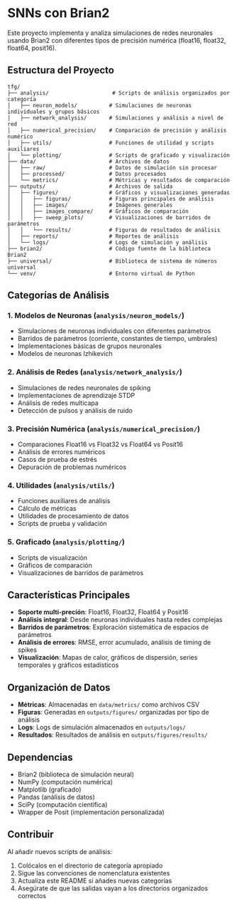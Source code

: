 # SNNs con Brian2

Este proyecto implementa y analiza simulaciones de redes neuronales usando Brian2 con diferentes tipos de precisión numérica (float16, float32, float64, posit16).

## Estructura del Proyecto

```
tfg/
├── analysis/                    # Scripts de análisis organizados por categoría
│   ├── neuron_models/          # Simulaciones de neuronas individuales y grupos básicos
│   ├── network_analysis/       # Simulaciones y análisis a nivel de red
│   ├── numerical_precision/    # Comparación de precisión y análisis numérico
│   ├── utils/                  # Funciones de utilidad y scripts auxiliares
│   └── plotting/               # Scripts de graficado y visualización
├── data/                       # Archivos de datos
│   ├── raw/                    # Datos de simulación sin procesar
│   ├── processed/              # Datos procesados
│   └── metrics/                # Métricas y resultados de comparación
├── outputs/                    # Archivos de salida
│   ├── figures/                # Gráficos y visualizaciones generadas
│   │   ├── figuras/            # Figuras principales de análisis
│   │   ├── images/             # Imágenes generales
│   │   ├── images_compare/     # Gráficos de comparación
│   │   ├── sweep_plots/        # Visualizaciones de barridos de parámetros
│   │   └── results/            # Figuras de resultados de análisis
│   ├── reports/                # Reportes de análisis
│   └── logs/                   # Logs de simulación y análisis
├── brian2/                     # Código fuente de la biblioteca Brian2
├── universal/                  # Biblioteca de sistema de números universal
└── venv/                       # Entorno virtual de Python
```

## Categorías de Análisis

### 1. Modelos de Neuronas (`analysis/neuron_models/`)
- Simulaciones de neuronas individuales con diferentes parámetros
- Barridos de parámetros (corriente, constantes de tiempo, umbrales)
- Implementaciones básicas de grupos neuronales
- Modelos de neuronas Izhikevich

### 2. Análisis de Redes (`analysis/network_analysis/`)
- Simulaciones de redes neuronales de spiking
- Implementaciones de aprendizaje STDP
- Análisis de redes multicapa
- Detección de pulsos y análisis de ruido

### 3. Precisión Numérica (`analysis/numerical_precision/`)
- Comparaciones Float16 vs Float32 vs Float64 vs Posit16
- Análisis de errores numéricos
- Casos de prueba de estrés
- Depuración de problemas numéricos

### 4. Utilidades (`analysis/utils/`)
- Funciones auxiliares de análisis
- Cálculo de métricas
- Utilidades de procesamiento de datos
- Scripts de prueba y validación

### 5. Graficado (`analysis/plotting/`)
- Scripts de visualización
- Gráficos de comparación
- Visualizaciones de barridos de parámetros

## Características Principales

- **Soporte multi-preción**: Float16, Float32, Float64 y Posit16
- **Análisis integral**: Desde neuronas individuales hasta redes complejas
- **Barridos de parámetros**: Exploración sistemática de espacios de parámetros
- **Análisis de errores**: RMSE, error acumulado, análisis de timing de spikes
- **Visualización**: Mapas de calor, gráficos de dispersión, series temporales y gráficos estadísticos


## Organización de Datos

- **Métricas**: Almacenadas en `data/metrics/` como archivos CSV
- **Figuras**: Generadas en `outputs/figures/` organizadas por tipo de análisis
- **Logs**: Logs de simulación almacenados en `outputs/logs/`
- **Resultados**: Resultados de análisis en `outputs/figures/results/`

## Dependencias

- Brian2 (biblioteca de simulación neural)
- NumPy (computación numérica)
- Matplotlib (graficado)
- Pandas (análisis de datos)
- SciPy (computación científica)
- Wrapper de Posit (implementación personalizada)

## Contribuir

Al añadir nuevos scripts de análisis:
1. Colócalos en el directorio de categoría apropiado
2. Sigue las convenciones de nomenclatura existentes
3. Actualiza este README si añades nuevas categorías
4. Asegúrate de que las salidas vayan a los directorios organizados correctos 
